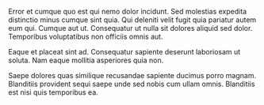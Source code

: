 Error et cumque quo est qui nemo dolor incidunt. Sed molestias expedita distinctio minus cumque sint quia. Qui deleniti velit fugit quia pariatur autem eum qui. Cumque aut ut. Consequatur ut nulla sit dolores aliquid sed dolor. Temporibus voluptatibus non officiis omnis aut.
 Eaque et placeat sint ad. Consequatur sapiente deserunt laboriosam ut soluta. Nam eaque mollitia asperiores quia non.
 Saepe dolores quas similique recusandae sapiente ducimus porro magnam. Blanditiis provident sequi saepe unde sed nobis cum ullam omnis. Blanditiis est nisi quis temporibus ea.